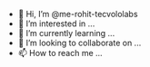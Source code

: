- 👋 Hi, I’m @me-rohit-tecvololabs
- 👀 I’m interested in ...
- 🌱 I’m currently learning ...
- 💞️ I’m looking to collaborate on ...
- 📫 How to reach me ...

<!---
me-rohit-tecvololabs/me-rohit-tecvololabs is a ✨ special ✨ repository because its `README.md` (this file) appears on your GitHub profile.
You can click the Preview link to take a look at your changes.
--->
